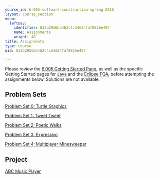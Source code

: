 ```yaml
---
course_id: 6-005-software-construction-spring-2016
layout: course_section
menu:
  leftnav:
    identifier: 832b2956ba462c4cd4e24faf8926e497
    name: Assignments
    weight: 40
title: Assignments
type: course
uid: 832b2956ba462c4cd4e24faf8926e497

---
```


Please review the [6.005 Getting Started Page](https://ocw.mit.edu/ans7870/6/6.005/s16/getting-started/), as well as the specific Getting Started pages for [Java](https://ocw.mit.edu/ans7870/6/6.005/s16/getting-started/java.html) and the [Eclipse FQA](https://ocw.mit.edu/ans7870/6/6.005/s16/getting-started/eclipse.html), before attempting the assignments below. Solutions are not available.

Problem Sets
------------

[Problem Set 0: Turtle Graphics](https://ocw.mit.edu/ans7870/6/6.005/s16/psets/ps0/)

[Problem Set 1: Tweet Tweet](https://ocw.mit.edu/ans7870/6/6.005/s16/psets/ps1/)

[Problem Set 2: Poetic Walks](https://ocw.mit.edu/ans7870/6/6.005/s16/psets/ps2/)

[Problem Set 3: Expressivo](https://ocw.mit.edu/ans7870/6/6.005/s16/psets/ps3/)

[Problem Set 4: Multiplayer Minesweeper](https://ocw.mit.edu/ans7870/6/6.005/s16/psets/ps4/)

Project
-------

[ABC Music Player](https://ocw.mit.edu/ans7870/6/6.005/s16/projects/abcplayer/)